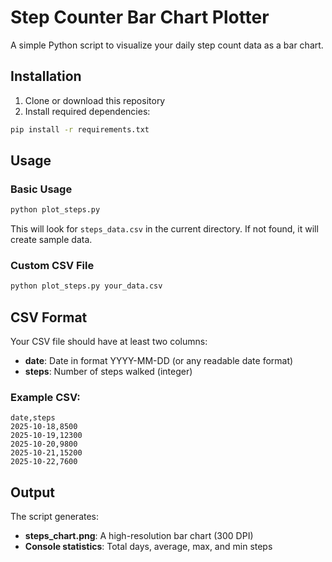 # Step Counter Bar Chart Plotter

A simple Python script to visualize your daily step count data as a bar chart.

## Installation

1. Clone or download this repository
2. Install required dependencies:

```bash
pip install -r requirements.txt
```

## Usage

### Basic Usage

```bash
python plot_steps.py
```

This will look for `steps_data.csv` in the current directory. If not found, it will create sample data.

### Custom CSV File

```bash
python plot_steps.py your_data.csv
```

## CSV Format

Your CSV file should have at least two columns:

- **date**: Date in format YYYY-MM-DD (or any readable date format)
- **steps**: Number of steps walked (integer)

### Example CSV:

```csv
date,steps
2025-10-18,8500
2025-10-19,12300
2025-10-20,9800
2025-10-21,15200
2025-10-22,7600
```

## Output

The script generates:
- **steps_chart.png**: A high-resolution bar chart (300 DPI)
- **Console statistics**: Total days, average, max, and min steps
